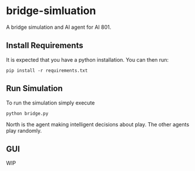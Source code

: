 # bridge-simluation

A bridge simulation and AI agent for AI 801.

## Install Requirements

It is expected that you have a python installation. You can then run:

`pip install -r requirements.txt`

## Run Simulation

To run the simulation simply execute

`python bridge.py`

North is the agent making intelligent decisions about play. The other agents play randomly.

## GUI

WIP
